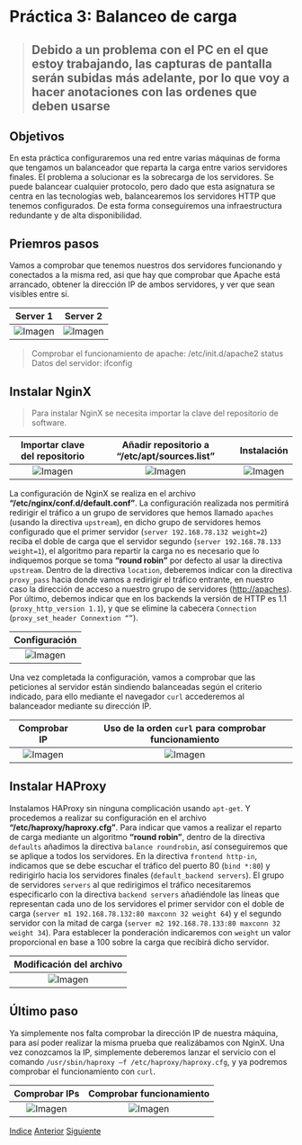 # Práctica 3: Balanceo de carga

> ## Debido a un problema con el PC en el que estoy trabajando, las capturas de pantalla serán subidas más adelante, por lo que voy a hacer anotaciones con las ordenes que deben usarse


## Objetivos
En esta práctica configuraremos una red entre varias máquinas de forma que tengamos un balanceador que reparta la carga entre varios servidores finales.
El problema a solucionar es la sobrecarga de los servidores. Se puede balancear cualquier protocolo, pero dado que esta asignatura se centra en las tecnologías web, balancearemos los servidores HTTP que tenemos configurados.
De esta forma conseguiremos una infraestructura redundante y de alta disponibilidad.

## Priemros pasos
Vamos a comprobar que tenemos nuestros dos servidores funcionando y conectados a la misma red, asi que hay que comprobar que Apache está arrancado, obtener la dirección IP de ambos servidores, y ver que sean visibles entre sí.

| Server 1 | Server 2 | 
| :-------------: | :-------------: |
| ![Imagen]() | ![Imagen]() |
> Comprobar el funcionamiento de apache: /etc/init.d/apache2 status
> Datos del servidor: ifconfig

## Instalar NginX
> Para instalar NginX se necesita importar la clave del repositorio de software.

| Importar clave del repositorio | Añadir repositorio a **“/etc/apt/sources.list”** | Instalación | 
| :-------------: | :-------------: |  :-------------: |
| ![Imagen]() | ![Imagen]() | ![Imagen]() |

La configuración de NginX se realiza en el archivo **“/etc/nginx/conf.d/default.conf”**. La configuración realizada nos permitirá redirigir el tráfico a un grupo de servidores que hemos llamado `apaches` (usando la directiva `upstream`), en dicho grupo de servidores hemos configurado que el primer servidor (`server 192.168.78.132 weight=2`) reciba el doble de carga que el servidor segundo (`server 192.168.78.133 weight=1`), el algoritmo para repartir la carga no es necesario que lo indiquemos porque se toma **“round robin”** por defecto al usar la directiva `upstream`. Dentro de la directiva `location`, deberemos indicar con la directiva `proxy_pass` hacia donde vamos a redirigir el tráfico entrante, en nuestro caso la dirección de acceso a nuestro grupo de servidores ([http://apaches](http://apaches)). Por último, debemos indicar que en los backends la versión de HTTP es 1.1 (`proxy_http_version 1.1`), y que se elimine la cabecera `Connection` (`proxy_set_header Connextion “”`).

| Configuración |
| :-------------: |
| ![Imagen](https://github.com/JoseAdriGP/SWAP/blob/master/Practicas/P2/Images/Comprobaci%C3%B3nIPs.PNG) |

Una vez completada la configuración, vamos a comprobar que las peticiones al servidor están sindiendo balanceadas según el criterio indicado, para ello mediante el navegador `curl` accederemos al balanceador mediante su dirección IP.

| Comprobar IP | Uso de la orden `curl` para comprobar funcionamiento| 
| :-------------: | :-------------: |
| ![Imagen](https://github.com/JoseAdriGP/SWAP/blob/master/Practicas/P2/Images/Comprobaci%C3%B3nIPs.PNG) | ![Imagen](https://github.com/JoseAdriGP/SWAP/blob/master/Practicas/P2/Images/Comprobaci%C3%B3nIPs.PNG) |

## Instalar HAProxy
Instalamos HAProxy sin ninguna complicación usando `apt-get`. Y procedemos a realizar su configuración en el archivo **“/etc/haproxy/haproxy.cfg”**. Para indicar que vamos a realizar el reparto de carga mediante un algoritmo **“round robin”**, dentro de la directiva `defaults` añadimos la directiva `balance roundrobin`, así conseguiremos que se aplique a todos los servidores. En la directiva `frontend http-in`, indicamos que se debe escuchar el tráfico del puerto 80 (`bind *:80`) y redirigirlo hacia los servidores finales (`default_backend servers`). El grupo de servidores `servers` al que redirigimos el tráfico necesitaremos especificarlo con la directiva `backend servers` añadiéndole las líneas que representan cada uno de los servidores el primer servidor con el doble de carga (`server m1 192.168.78.132:80 maxconn 32 weight 64`) y el segundo servidor con la mitad de carga (`server m2 192.168.78.133:80 maxconn 32 weight 34`). Para establecer la ponderación indicaremos con `weight` un valor proporcional en base a 100 sobre la carga que recibirá dicho servidor.

| Modificación del archivo |
| :-------------: |
| ![Imagen](https://github.com/JoseAdriGP/SWAP/blob/master/Practicas/P2/Images/Comprobaci%C3%B3nIPs.PNG) |

## Último paso
Ya simplemente nos falta comprobar la dirección IP de nuestra máquina, para así poder realizar la misma prueba que realizábamos con NginX. Una vez conozcamos la IP, simplemente deberemos lanzar el servicio con el comando `/usr/sbin/haproxy –f /etc/haproxy/haproxy.cfg`, y ya podremos comprobar el funcionamiento con `curl`.

| Comprobar IPs | Comprobar funcionamiento | 
| :-------------: | :-------------: |
| ![Imagen](https://github.com/JoseAdriGP/SWAP/blob/master/Practicas/P2/Images/Comprobaci%C3%B3nIPs.PNG) | ![Imagen](https://github.com/JoseAdriGP/SWAP/blob/master/Practicas/P2/Images/Comprobaci%C3%B3nIPs.PNG) |


[Indice](https://github.com/JoseAdriGP/SWAP-Practicas/blob/master/README.md) [Anterior](https://github.com/JoseAdriGP/SWAP/blob/master/Practicas/P2/README.md) [Siguiente](https://github.com/JoseAdriGP/SWAP/blob/master/Practicas/P4/README.md)
